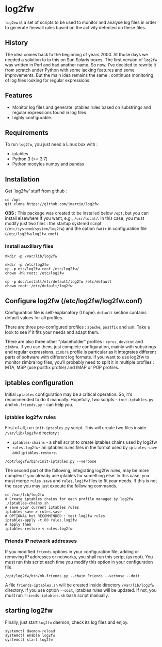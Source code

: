 # log2fw

`log2vw` is a set of scripts to be used to monitor and analyse log files in order to generate firewall rules based on the activity detected on these files.

## History

The idea comes back to the beginning of years 2000. At those days we needed a solution to to this on Sun Solaris boxes. The first version of `log2fw` was written in Perl and had another name. So now, I've decided to rewrite it from scratch under Python with some lacking features and some improvements. But the main idea remains the same : continuos monitoring of log files looking for regular expressions.

## Features

* Monitor log files and generate iptables rules based on substrings and regular expressions found in log files
* highly configurable.  

## Requirements

To run `log2fw`, you just need a Linux box with :
* iptables
* Python 3 (>= 3.7)
* Python modyles numpy and pandas

## Installation

Get `log2fw' stuff from github :
~~~
cd /opt
git clone https://github.com/jmarcio/log2fw
~~~

**OBS :** This package was created to be installed below `/opt`, but you can install elsewhere if you want, e.g., `/usr/local/`. In this case, you must modify just two files : the startup systemd script (`/etc/systemd/system/log2fw`) and the option `fwdir` in configuration file (`/etc/log2fw/log2fw.conf`)

### Install auxiliary files

~~~
mkdir -p /var/lib/log2fw

mkdir -p /etc/log2fw
cp -p etc/log2fw.conf /etc/log2fw/
chown -hR root: /etc/log2fw

cp -p doc/install/etc/default/log2fw /etc/default
chown root: /etc/default/log2fw
~~~

## Configure log2fw (/etc/log2fw/log2fw.conf)

Configuration file is self-explanatory (I hope). `default` section contains default values for all profiles.

There are three pre-configured profiles : `apache`, `postfix` and `ssh`. Take a look to see if it fits your needs and adapt them.

There are also three other "placeholder" profiles : `cyrus`, `dovecot` and `zimbra`. If you use them, just complete configuration, mainly with substrings and regular expressions. `zimbra` profile is particular as it integrates different parts of software with different log formats. If you want to use log2fw to monitor zimbra log files, you'll probably need to split it in multiple profiles : MTA, MSP (use postfix profile) and IMAP or POP profiles.

## iptables configuration

Initial `iptables` configuration may be a critical operation. So, it's recommended to do it manually. Hopefully, two scripts - `init-iptables.py` and `mk-friends.py` - can help you.

### iptables log2fw rules

First of all, run `init-iptables.py` script. This will create two files inside `/var/lib/log2fw` directory : 

* `iptables-chains` - a shell script to create iptables chains used by log2fw
* `rules.log2fw`- an iptables rules files in the format used by `iptables-save` and `iptables-restore`.

~~~
/opt/log2fw/bin/init-iptables.py --verbose
~~~

The second part of the following, integrating log2fw rules, may be more complex if you already use iptables for something else. In this case, you must merge `rules.save` and `rules.log2fw` files to fit your needs. If this is not the case you may just execute the following commands.

~~~
cd /var/lib/log2fw
# Create iptables chains for each profile managed by log2fw
./iptables-chains.sh
# save your current iptables rules
iptables-save > rules.save
# OPTIONAL but RECOMMENDED : test log2fw rules
iptables-apply -t 60 rules.log2fw
# apply them
iptables-restore < rules.log2fw
~~~

### Friends IP network addresses

If you modified `friends` options in your configuration file, adding or removing IP addresses or networks, you shall run this script (as root). You must run this script each time you modify this option in your configuration file.

~~~
/opt/log2fw/bin/mk-friends.py --chain Friends --verbose --doit
~~~

A file `friends-iptables.sh` will be created inside directory  `/var/lib/log2fw` directory. If you use option `--doit`, iptables rules will be updated. If not, you must run `friends-iptables.sh` bash script manually.

## starting log2fw

Finally, just start `log2fw` daemon, check its log files and enjoy.

~~~
systemctl daemon-reload
systemctl enable log2fw
systemctl start log2fw
~~~

